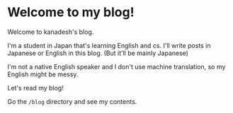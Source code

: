 # Welcome to my blog!

Welcome to kanadesh's blog.

I'm a student in Japan that's learning English and cs.
I'll write posts in Japanese or English in this blog. (But it'll be mainly Japanese)

I'm not a native English speaker and I don't use machine translation, so my English might be messy.

Let's read my blog!

Go the `/blog` directory and see my contents.
